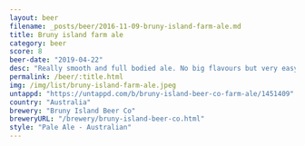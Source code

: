 ```yaml
---
layout: beer
filename: _posts/beer/2016-11-09-bruny-island-farm-ale.md
title: Bruny island farm ale
category: beer
score: 8
beer-date: "2019-04-22"
desc: "Really smooth and full bodied ale. No big flavours but very easy drink. Nice start to my foray into Tasmanian beers"
permalink: /beer/:title.html
img: /img/list/bruny-island-farm-ale.jpeg
untappd: "https://untappd.com/b/bruny-island-beer-co-farm-ale/1451409"
country: "Australia"
brewery: "Bruny Island Beer Co"
breweryURL: "/brewery/bruny-island-beer-co.html"
style: "Pale Ale - Australian"
---
```

